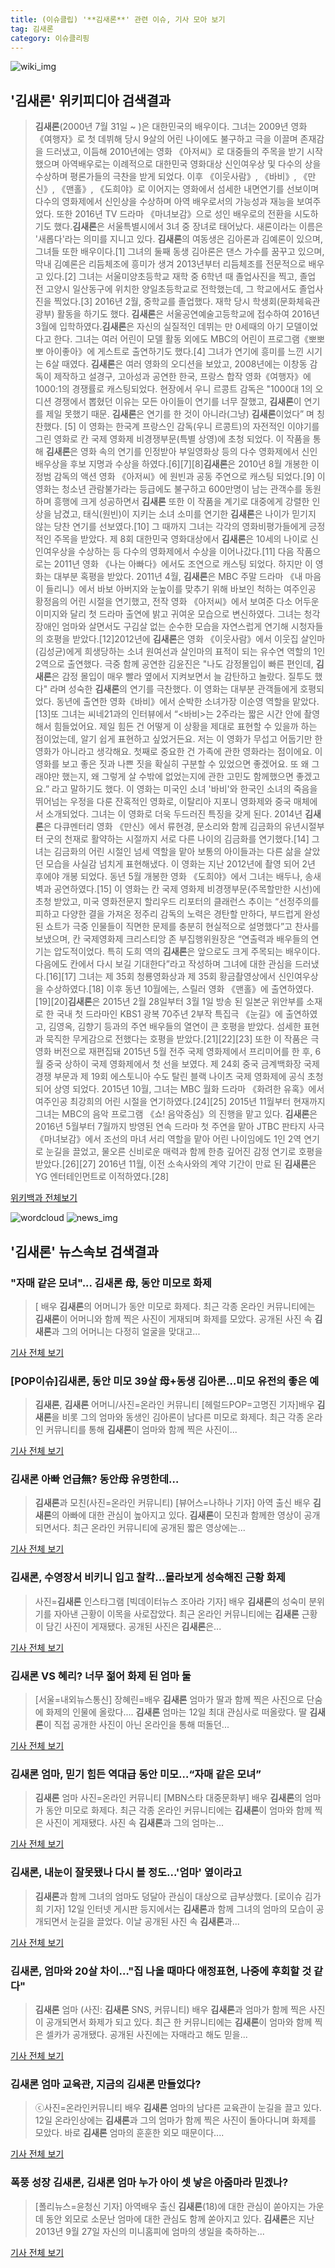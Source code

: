 ```yaml
---
title: (이슈클립) '**김새론**' 관련 이슈, 기사 모아 보기
tag: 김새론
category: 이슈클리핑
---
```

![wiki_img](https://user-images.githubusercontent.com/42597476/44503234-41136a80-a6d0-11e8-9071-6fc6418eafe4.png)
## **'**김새론**'** 위키피디아 검색결과
>**김새론**(2000년 7월 31일 ~ )은 대한민국의 배우이다. 그녀는 2009년 영화 《여행자》로 첫 데뷔해 당시 9살의 어린 나이에도 불구하고 극을 이끌며 존재감을 드러냈고, 이듬해 2010년에는 영화 《아저씨》로 대중들의 주목을 받기 시작했으며 아역배우로는 이례적으로 대한민국 영화대상 신인여우상 및 다수의 상을 수상하며 평론가들의 극찬을 받게 되었다. 이후 《이웃사람》, 《바비》, 《만신》, 《맨홀》, 《도희야》로 이어지는 영화에서 섬세한 내면연기를 선보이며 다수의 영화제에서 신인상을 수상하며 아역 배우로서의 가능성과 재능을 보여주었다. 또한 2016년 TV 드라마 《마녀보감》으로 성인 배우로의 전환을 시도하기도 했다.**김새론**은 서울특별시에서 3녀 중 장녀로 태어났다. 새론이라는 이름은 '새롭다'라는 의미를 지니고 있다. **김새론**의 여동생은 김아론과 김예론이 있으며, 그녀들 또한 배우이다.[1] 그녀의 둘째 동생 김아론은 댄스 가수를 꿈꾸고 있으며, 막내 김예론은 리듬체조에 흥미가 생겨 2013년부터 리듬체조를 전문적으로 배우고 있다.[2] 그녀는 서울미양초등학교 재학 중 6학년 때 졸업사진을 찍고, 졸업 전 고양시 일산동구에 위치한 양일초등학교로 전학했는데, 그 학교에서도 졸업사진을 찍었다.[3] 2016년 2월, 중학교를 졸업했다. 재학 당시 학생회(문화체육관광부) 활동을 하기도 했다. **김새론**은 서울공연예술고등학교에 접수하여 2016년 3월에 입학하였다.**김새론**은 자신의 실질적인 데뷔는 만 0세때의 아기 모델이었다고 한다. 그녀는 여러 어린이 모델 활동 외에도 MBC의 어린이 프로그램《뽀뽀뽀 아이좋아》에 게스트로 출연하기도 했다.[4] 그녀가 연기에 흥미를 느낀 시기는 6살 때였다. **김새론**은 여러 영화의 오디션을 보았고, 2008년에는 이창동 감독이 제작하고 설경구, 고아성과 공연한 한국, 프랑스 합작 영화《여행자》에 1000:1의 경쟁률로 캐스팅되었다. 현장에서 우니 르콩트 감독은 "1000대 1의 오디션 경쟁에서 뽑혔던 이유는 모든 아이들이 연기를 너무 잘했고, **김새론**이 연기를 제일 못했기 때문. **김새론**은 연기를 한 것이 아니라(그냥) **김새론**이었다” 며 칭찬했다. [5] 이 영화는 한국계 프랑스인 감독(우니 르콩트)의 자전적인 이야기를 그린 영화로 칸 국제 영화제 비경쟁부문(특별 상영)에 초청 되었다. 이 작품을 통해 **김새론**은 영화 속의 연기를 인정받아 부일영화상 등의 다수 영화제에서 신인 배우상을 후보 지명과 수상을 하였다.[6][7][8]**김새론**은 2010년 8월 개봉한 이정범 감독의 액션 영화 《아저씨》에 원빈과 공동 주연으로 캐스팅 되었다.[9] 이 영화는 청소년 관람불가라는 등급에도 불구하고 600만명이 남는 관객수를 동원하며 흥행에 크게 성공하면서 **김새론** 또한 이 작품을 계기로 대중에게 강렬한 인상을 남겼고, 태식(원빈)이 지키는 소녀 소미를 연기한 **김새론**은 나이가 믿기지 않는 당찬 연기를 선보였다.[10] 그 때까지 그녀는 각각의 영화비평가들에게 긍정적인 주목을 받았다. 제 8회 대한민국 영화대상에서 **김새론**은 10세의 나이로 신인여우상을 수상하는 등 다수의 영화제에서 수상을 이어나갔다.[11] 다음 작품으로는 2011년 영화 《나는 아빠다》에서도 조연으로 캐스팅 되었다. 하지만 이 영화는 대부분 혹평을 받았다. 2011년 4월, **김새론**은 MBC 주말 드라마 《내 마음이 들리니》에서 바보 아버지와 눈높이를 맞추기 위해 바보인 척하는 여주인공 황정음의 어린 시절을 연기했고, 전작 영화 《아저씨》에서 보여준 다소 어두운 이미지와 달리 첫 드라마 출연에 밝고 귀여운 모습으로 변신하였다. 그녀는 청각장애인 엄마와 살면서도 구김살 없는 순수한 모습을 자연스럽게 연기해 시청자들의 호평을 받았다.[12]2012년에 **김새론**은 영화 《이웃사람》에서 이웃집 살인마(김성균)에게 희생당하는 소녀 원여선과 살인마의 표적이 되는 유수연 역할의 1인 2역으로 출연했다. 극중 함께 공연한 김윤진은 "나도 감정몰입이 빠른 편인데, **김새론**은 감정 몰입이 매우 빨라 옆에서 지켜보면서 늘 감탄하고 놀랐다. 질투도 했다" 라며 성숙한 **김새론**의 연기를 극찬했다. 이 영화는 대부분 관객들에게 호평되었다. 동년에 출연한 영화《바비》에서 순박한 소녀가장 이순영 역할을 맡았다.[13]또 그녀는 씨네21과의 인터뷰에서 “<바비>는 2주라는 짧은 시간 안에 촬영해서 힘들었어요. 제일 힘든 건 어떻게 이 상황을 제대로 표현할 수 있을까 하는 점이었는데, 알기 쉽게 표현하고 싶었거든요. 저는 이 영화가 무섭고 어둡기만 한 영화가 아니라고 생각해요. 첫째로 중요한 건 가족에 관한 영화라는 점이에요. 이 영화를 보고 좋은 짓과 나쁜 짓을 확실히 구분할 수 있었으면 좋겠어요. 또 왜 그래야만 했는지, 왜 그렇게 살 수밖에 없었는지에 관한 고민도 함께했으면 좋겠고요.” 라고 말하기도 했다. 이 영화는 미국인 소녀 '바비'와 한국인 소녀의 죽음을 뛰어넘는 우정을 다룬 잔혹적인 영화로, 이탈리아 지포니 영화제와 중국 매체에서 소개되었다. 그녀는 이 영화로 더욱 두드러진 특징을 갖게 된다. 2014년 **김새론**은 다큐멘터리 영화 《만신》에서 류현경, 문소리와 함께 김금화의 유년시절부터 굿의 천재로 활약하는 시절까지 서로 다른 나이의 김금화를 연기했다.[14] 그녀는 김금화의 어린 시절인 넘세 역할을 맡아 보통의 아이들과는 다른 삶을 살았던 모습을 사실감 넘치게 표현해냈다. 이 영화는 지난 2012년에 촬영 되어 2년 후에야 개봉 되었다. 동년 5월 개봉한 영화 《도희야》에서 그녀는 배두나, 송새벽과 공연하였다.[15] 이 영화는 칸 국제 영화제 비경쟁부문(주목할만한 시선)에 초청 받았고, 미국 영화전문지 할리우드 리포터의 클래런스 추이는 “선정주의를 피하고 다양한 결을 가져온 정주리 감독의 노력은 경탄할 만하다, 부드럽게 완성된 쇼트가 극중 인물들이 직면한 문제를 충분히 현실적으로 설명했다”고 찬사를 보냈으며, 칸 국제영화제 크리스티앙 존 부집행위원장은 “연출력과 배우들의 연기는 압도적이었다. 특히 도희 역의 **김새론**은 앞으로도 크게 주목되는 배우이다. 다음에도 칸에서 다시 보길 기대한다”라고 작성하며 그녀에 대한 관심을 드러냈다.[16][17] 그녀는 제 35회 청룡영화상과 제 35회 황금촬영상에서 신인여우상을 수상하였다.[18] 이후 동년 10월에는, 스릴러 영화 《맨홀》에 출연하였다.[19][20]**김새론**은 2015년 2월 28일부터 3월 1일 방송 된 일본군 위안부를 소재로 한 국내 첫 드라마인 KBS1 광복 70주년 2부작 특집극 《눈길》에 출연하였고, 김영옥, 김향기 등과의 주연 배우들의 열연이 큰 호평을 받았다. 섬세한 표현과 묵직한 무게감으로 전했다는 호평을 받았다.[21][22][23] 또한 이 작품은 극영화 버전으로 재편집돼 2015년 5월 전주 국제 영화제에서 프리미어를 한 후, 6월 중국 상하이 국제 영화제에서 첫 선을 보였다. 제 24회 중국 금계백화장 국제 경쟁 부문과 제 19회 에스토니아 수도 탈린 블랙 나이츠 국제 영화제에 공식 초청 되어 상영 되었다. 2015년 10월, 그녀는 MBC 월화 드라마 《화려한 유혹》에서 여주인공 최강희의 어린 시절을 연기하였다.[24][25] 2015년 11월부터 현재까지 그녀는 MBC의 음악 프로그램 《쇼! 음악중심》의 진행을 맡고 있다. **김새론**은 2016년 5월부터 7월까지 방영된 연속 드라마 첫 주연을 맡아 JTBC 판타지 사극 《마녀보감》에서 조선의 마녀 서리 역할을 맡아 어린 나이임에도 1인 2역 연기로 눈길을 끌었고, 물오른 신비로운 매력과 함께 한층 깊어진 감정 연기로 호평을 받았다.[26][27] 2016년 11월, 이전 소속사와의 계약 기간이 만료 된 **김새론**은 YG 엔터테인먼트로 이적하였다.[28]

<a href="https://ko.wikipedia.org/wiki/김새론" target="_blank">위키백과 전체보기</a>

![wordcloud](https://s3.ap-northeast-2.amazonaws.com/lyrics101-wordcloud/2018-09-12-1536735933.png)
![news_img](https://user-images.githubusercontent.com/42597476/44507050-1206f400-a6e4-11e8-8d98-7ffbfebb353f.png)
## **'**김새론**'** 뉴스속보 검색결과
### "자매 같은 모녀"... **김새론** 母, 동안 미모로 화제

>[ 배우 **김새론**의 어머니가 동안 미모로 화제다. 최근 각종 온라인 커뮤니티에는 **김새론**이 어머니와 함께 찍은 사진이 게재되며 화제를 모았다. 공개된 사진 속 **김새론**과 그의 어머니는 다정히 얼굴을 맞대고...

<a href="http://isplus.live.joins.com/news/article/aid.asp?aid=22556209" target="_blank">기사 전체 보기</a>

### [POP이슈]**김새론**, 동안 미모 39살 母+동생 김아론…미모 유전의 좋은 예

>**김새론**, **김새론** 어머니/사진=온라인 커뮤니티 [헤럴드POP=고명진 기자]배우 **김새론**을 비롯 그의 엄마와 동생인 김아론이 남다른 미모로 화제다. 최근 각종 온라인 커뮤니티를 통해 **김새론**이 엄마와 함께 찍은 사진이...

<a href="http://biz.heraldcorp.com/view.php?ud=201809121239205254699_1" target="_blank">기사 전체 보기</a>

### **김새론** 아빠 언급無? 동안母 유명한데…

>**김새론**과 모친(사진=온라인 커뮤니티) [뷰어스=나하나 기자] 아역 출신 배우 **김새론**의 아빠에 대한 관심이 높아지고 있다. **김새론**이 모친과 함께한 영상이 공개되면서다. 최근 온라인 커뮤니티에 공개된 짧은 영상에는...

<a href="http://viewers.heraldcorp.com/news/articleView.html?idxno=19555" target="_blank">기사 전체 보기</a>

### **김새론**, 수영장서 비키니 입고 찰칵...몰라보게 성숙해진 근황 화제

>사진=**김새론** 인스타그램 [빅데이터뉴스 조아라 기자] 배우 **김새론**의 성숙미 분위기를 자아낸 근황이 이목을 사로잡았다. 최근 온라인 커뮤니티에는 **김새론** 근황이 담긴 사진이 게재됐다. 공개된 사진은 **김새론**은...

<a href="http://www.thebigdata.co.kr/view.php?ud=201809121538554456c2f6b121bc_23" target="_blank">기사 전체 보기</a>

### **김새론** VS 혜리? 너무 젊어 화제 된 엄마 둘

>[서울=내외뉴스통신] 장혜린=배우 **김새론** 엄마가 딸과 함께 찍은 사진으로 단숨에 화제의 인물에 올랐다.... **김새론** 엄마는 12일 최대 관심사로 떠올랐다.  딸 **김새론**이 직접 공개한 사진이 아닌 온라인을 통해 떠돌던...

<a href="http://www.nbnnews.co.kr/news/articleView.html?idxno=176971" target="_blank">기사 전체 보기</a>

### **김새론** 엄마, 믿기 힘든 역대급 동안 미모…“자매 같은 모녀”

>**김새론** 엄마 사진=온라인 커뮤니티 [MBN스타 대중문화부] 배우 **김새론**의 엄마가 동안 미모로 화제다. 최근 각종 온라인 커뮤니티에는 **김새론**이 엄마와 함께 찍은 사진이 게재됐다. 사진 속 **김새론**과 그의 엄마는...

<a href="http://star.mbn.co.kr/view.php?year=2018&no=574547&refer=portal" target="_blank">기사 전체 보기</a>

### **김새론**, 내눈이 잘못됐나 다시 볼 정도...'엄마' 옆이라고

>**김새론**과 함께 그녀의 엄마도 덩달아 관심이 대상으로 급부상했다. [로이슈 김가희 기자] 12일 인터넷 게시판 등지에서는 **김새론**과 함께 그녀의 엄마의 모습이 공개되면서 눈길을 끌었다. 이날 공개된 사진 속 **김새론**과...

<a href="http://www.lawissue.co.kr/view.php?ud=2018091215160017922d12411ff9_12" target="_blank">기사 전체 보기</a>

### **김새론**, 엄마와 20살 차이…"집 나올 때마다 애정표현, 나중에 후회할 것 같다"

>**김새론** 엄마 (사진: **김새론** SNS, 커뮤니티) 배우 **김새론**과 엄마가 함께 찍은 사진이 공개되면서 화제가 되고 있다. 최근 한 커뮤니티에는 **김새론**이 엄마와 함께 찍은 셀카가 공개됐다. 공개된 사진에는 자매라고 해도 믿을...

<a href="http://www.honam.co.kr/read.php3?aid=1536720451564956215" target="_blank">기사 전체 보기</a>

### **김새론** 엄마 교육관, 지금의 **김새론** 만들었다?

>ⓒ사진=온라인커뮤니티 배우 **김새론** 엄마의 남다른 교육관이 눈길을 끌고 있다. 12일 온라인상에는 **김새론**과 그의 엄마가 함께 찍은 사진이 돌아다니며 화제를 모았다. 바로 **김새론** 엄마의 훈훈한 외모 때문이다....

<a href="http://www.dailian.co.kr/news/view/738879/?sc=naver" target="_blank">기사 전체 보기</a>

### 폭풍 성장 **김새론**, **김새론** 엄마 누가 아이 셋 낳은 아줌마라 믿겠나?

>[폴리뉴스=윤청신 기자] 아역배우 출신 **김새론**(18)에 대한 관심이 쏟아지는 가운데 동안 외모로 소문난 엄마에 대한 관심도 함께 쏟아지고 있다. **김새론**은 지난 2013년 9월 27일 자신의 미니홈피에 엄마의 생일을 축하하는...

<a href="http://www.polinews.co.kr/news/article.html?no=367128" target="_blank">기사 전체 보기</a>


